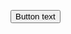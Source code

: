 
<button type="button" class="rounded-md bg-white px-3.5 py-2.5 text-sm font-semibold text-gray-900 shadow-sm ring-1 ring-inset ring-gray-300 hover:bg-gray-50">Button text</button>

